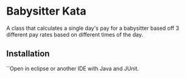 # Babysitter Kata
A class that calculates a single day's pay for a babysitter based off 3 different pay rates based on different times of the day.

## Installation
``Open in eclipse or another IDE with Java and JUnit.
